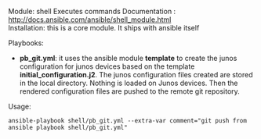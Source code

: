 Module: shell
Executes commands
Documentation : http://docs.ansible.com/ansible/shell_module.html  
Installation: this is a core module. It ships with ansible itself  

Playbooks:  
- **pb_git.yml**: it uses the ansible module **template** to create the junos configuration for junos devices based on the template **initial_configuration.j2**. The junos configuration files created are stored in the local directory. Nothing is loaded on Junos devices. Then the rendered configuration files are pushed to the remote git repository.


Usage:   
```
ansible-playbook shell/pb_git.yml --extra-var comment="git push from ansible playbook shell/pb_git.yml"
```
